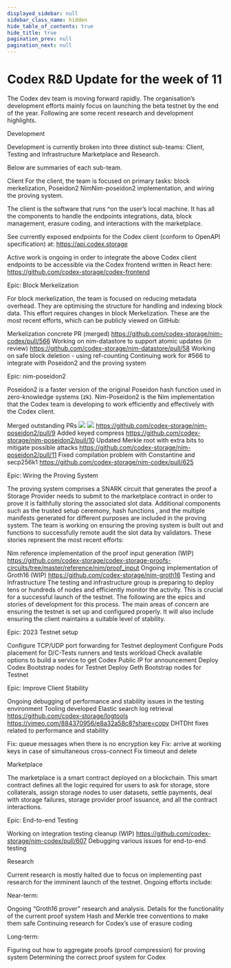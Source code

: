 ```yaml
---
displayed_sidebar: null
sidebar_class_name: hidden
hide_table_of_contents: true
hide_title: true
pagination_prev: null
pagination_next: null
---
```


# Codex R&D Update for the week of 11

The Codex dev team is moving forward rapidly. The organisation’s development efforts mainly focus on launching the beta testnet by the end of the year. Following are some recent research and development highlights. 

Development 

Development is currently broken into three distinct sub-teams: 
Client, Testing and Infrastructure
Marketplace and 
Research. 

Below are summaries of each sub-team.


Client
For the client, the team is focused on primary tasks: block merkelization, Poseidon2 NimNim-poseidon2 implementation, and wiring the proving system. 

The client is the software that runs ^on the user’s local machine. It has all the components to handle the endpoints integrations, data, block management, erasure coding, and interactions with the marketplace. 

See currently exposed endpoints for the Codex client (conform to OpenAPI specification) at: https://api.codex.storage


Active work is ongoing in order to integrate the above Codex client endpoints to be accessible via the Codex frontend written in React here: https://github.com/codex-storage/codex-frontend

Epic: Block Merkelization 

For block merkelization, the team is focused on reducing metadata overhead. They are optimising the structure for handling and indexing block data. This effort requires changes in block Merkelization. These are the most recent efforts, which can be publicly viewed on GitHub:   


Merkelization concrete PR (merged)
https://github.com/codex-storage/nim-codex/pull/566
Working on nim-datastore to support atomic updates (in review)
https://github.com/codex-storage/nim-datastore/pull/58
Working on safe block deletion - using ref-counting
Continuing work for #566 to integrate with Poseidon2 and the proving system


Epic: nim-poseidon2

Poseidon2 is a faster version of the original Poseidon hash function used in zero-knowledge systems (zk). Nim-Poseidon2 is the Nim implementation that the Codex team is developing to work efficiently and effectively with the Codex client. 


Merged outstanding PRs
![](https://github.com/codex-storage/nim-poseidon2/pull/7)
![](https://github.com/codex-storage/nim-poseidon2/pull/8)
https://github.com/codex-storage/nim-poseidon2/pull/9
Added keyed compress
https://github.com/codex-storage/nim-poseidon2/pull/10
Updated Merkle root with extra bits to mitigate possible attacks
https://github.com/codex-storage/nim-poseidon2/pull/11
Fixed compilation problem with Constantine and secp256k1
https://github.com/codex-storage/nim-codex/pull/625

Epic: Wiring the Proving System

The proving system comprises a SNARK circuit that generates the proof  a Storage Provider needs to submit to the marketplace contract in order to prove it is faithfully storing the associated slot data. Additional components such as the trusted setup ceremony, hash functions , and the multiple manifests generated for different purposes are included in the proving system. The team is working on ensuring the proving system is built out and functions to successfully remote audit the slot data by validators. These stories represent the most recent efforts: 

Nim reference implementation of the proof input generation (WIP)
https://github.com/codex-storage/codex-storage-proofs-circuits/tree/master/reference/nim/proof_input
Ongoing implementation of Groth16 (WIP)
https://github.com/codex-storage/nim-groth16
Testing and Infrastructure
The testing and infrastructure group is preparing to deploy tens or hundreds of nodes and efficiently monitor the activity. This is crucial for a successful launch of the testnet. The following are the epics and stories of development for this process. The main areas of concern are ensuring the testnet is set up and configured properly. It will also include ensuring the client maintains a suitable level of stability. 


Epic: 2023 Testnet setup


Configure TCP/UDP port forwarding for Testnet deployment
Configure Pods placement for D/C-Tests runners and tests workload
Check available options to build a service to get Codex Public IP for announcement
Deploy Codex Bootstrap nodes for Testnet
Deploy Geth Bootstrap nodes for Testnet


Epic: Improve Client Stability


Ongoing debugging of performance and stability issues in the testing environment
Tooling developed 
Elastic search log retrieval https://github.com/codex-storage/logtools
https://vimeo.com/884370956/e8a32a58c8?share=copy
DHTDht fixes related to performance and stability 

Fix: queue messages when there is no encryption key
Fix: arrive at working keys in case of simultaneous cross-connect
Fix timeout and delete

Marketplace

The marketplace is a smart contract deployed on a blockchain. This smart contract defines all the logic required for users to ask for storage, store collaterals, assign storage nodes to user datasets, settle payments, deal with storage failures, storage provider proof issuance, and all the contract interactions.

Epic: End-to-end Testing

Working on integration testing cleanup (WIP)
https://github.com/codex-storage/nim-codex/pull/607
Debugging various issues for end-to-end testing


Research 

Current research is mostly halted due to focus on implementing past research for the imminent launch of the testnet. Ongoing efforts include: 


Near-term:


Ongoing “Groth16 prover” research and analysis. 
Details for the functionality of the current proof system
Hash and Merkle tree conventions to make them safe
Continuing research for Codex’s use of erasure coding

Long-term:

Figuring out how to aggregate proofs (proof compression) for proving system
Determining the correct proof system for Codex

